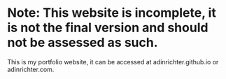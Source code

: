 # Note: This website is incomplete, it is not the final version and should not be assessed as such.
This is my portfolio website, it can be accessed at adinrichter.github.io or adinrichter.com.
